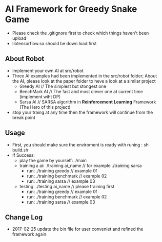 # AI Framework for Greedy Snake Game
- Please check the .gitignore first to check which things haven't been upload
- libtensorflow.so should be down load first

## About Robot
- Implement your own AI at src/robot
- Three AI examples had been implemented in the src/robot folder; About the AI, please look at the paper folder to heve a look at a similar project
  - Greedy AI // The simplest but stongest one
  - BenchMark AI // The fast and most clever one at current time (implement wiht DP)
  - Sarsa AI // SARSA algorithm in **Reinforcement Learning** Framework (The Hero of this project)
- stop your traing at any time then the framework will continue from the break point

## Usage
- First, you should make sure the enviroment is ready with runing : sh build.sh
- If Success:
    - play the game by yourself: ./main 
    - training a ai: ./training ai\_name  // for example ./training sarsa
        - run: ./training greedy // example 01
        - run: ./training benchmark // example 02
        - run: ./training sarsa // example 03
    - testing: ./testing ai\_name // please training first 
        - run: ./training greedy // example 01
        - run: ./training benchmark // example 02
        - run: ./training sarsa // example 03

## Change Log
- 2017-02-25 update the bin file for user conveniet and refined the framework again
